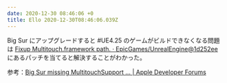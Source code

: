 ```yaml
---
date: 2020-12-30 08:46:06 +0
title: Ello 2020-12-30T08:46:06.039Z
---
```

Big Sur にアップグレードすると #UE4.25 のゲームがビルドできなくなる問題は [Fixup Multitouch.framework path. · EpicGames/UnrealEngine@1d252ee](https://github.com/EpicGames/UnrealEngine/commit/1d252ee345cdf6c232b20c3b4bf14f13bb569c9d) にあるパッチを当てると解決することがわかった。

参考：[Big Sur missing MultitouchSupport … | Apple Developer Forums](https://developer.apple.com/forums/thread/653972)


